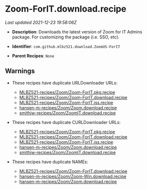 # Zoom-ForIT.download.recipe

_Last updated 2021-12-23 19:58:06Z_

- **Description**: Downloads the latest version of Zoom for IT Admins package.  For customizing the package (i.e. SSO, etc).

- **Identifier**: `com.github.mlbz521.download.ZoomUS-ForIT`

- **Parent Recipes**: `None`

## Warnings

- These recipes have duplicate URLDownloader URLs:
    - [MLBZ521-recipes/Zoom/Zoom-ForIT.pkg.recipe](/autopkg-dupe-tracker/MLBZ521-recipes/Zoom/Zoom-ForIT.pkg.recipe)
    - [MLBZ521-recipes/Zoom/Zoom-ForIT.download.recipe](/autopkg-dupe-tracker/MLBZ521-recipes/Zoom/Zoom-ForIT.download.recipe)
    - [MLBZ521-recipes/Zoom/Zoom-ForIT.jss.recipe](/autopkg-dupe-tracker/MLBZ521-recipes/Zoom/Zoom-ForIT.jss.recipe)
    - [hansen-m-recipes/Zoom/Zoom.download.recipe](/autopkg-dupe-tracker/hansen-m-recipes/Zoom/Zoom.download.recipe)
    - [smithjw-recipes/Zoom/ZoomIT.download.recipe](/autopkg-dupe-tracker/smithjw-recipes/Zoom/ZoomIT.download.recipe)

- These recipes have duplicate CURLDownloader URLs:
    - [MLBZ521-recipes/Zoom/Zoom-ForIT.pkg.recipe](/autopkg-dupe-tracker/MLBZ521-recipes/Zoom/Zoom-ForIT.pkg.recipe)
    - [MLBZ521-recipes/Zoom/Zoom-ForIT.download.recipe](/autopkg-dupe-tracker/MLBZ521-recipes/Zoom/Zoom-ForIT.download.recipe)
    - [MLBZ521-recipes/Zoom/Zoom-ForIT.jss.recipe](/autopkg-dupe-tracker/MLBZ521-recipes/Zoom/Zoom-ForIT.jss.recipe)
    - [hansen-m-recipes/Zoom/Zoom.download.recipe](/autopkg-dupe-tracker/hansen-m-recipes/Zoom/Zoom.download.recipe)
    - [smithjw-recipes/Zoom/ZoomIT.download.recipe](/autopkg-dupe-tracker/smithjw-recipes/Zoom/ZoomIT.download.recipe)

- These recipes have duplicate NAMEs:
    - [MLBZ521-recipes/Zoom/Zoom-ForIT.download.recipe](/autopkg-dupe-tracker/MLBZ521-recipes/Zoom/Zoom-ForIT.download.recipe)
    - [hansen-m-recipes/Zoom/Zoom-Win.download.recipe](/autopkg-dupe-tracker/hansen-m-recipes/Zoom/Zoom-Win.download.recipe)
    - [hansen-m-recipes/Zoom/Zoom.download.recipe](/autopkg-dupe-tracker/hansen-m-recipes/Zoom/Zoom.download.recipe)